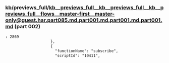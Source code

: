 ### kb/previews_full/kb__previews_full__kb__previews_full__kb__previews_full__flows__master-first__master-only@guest.har.part085.md.part001.md.part001.md.part001.md (part 002)

```md
: 2869
                    },
                    {
                      "functionName": "subscribe",
                      "scriptId": "10411",
       
```

```
